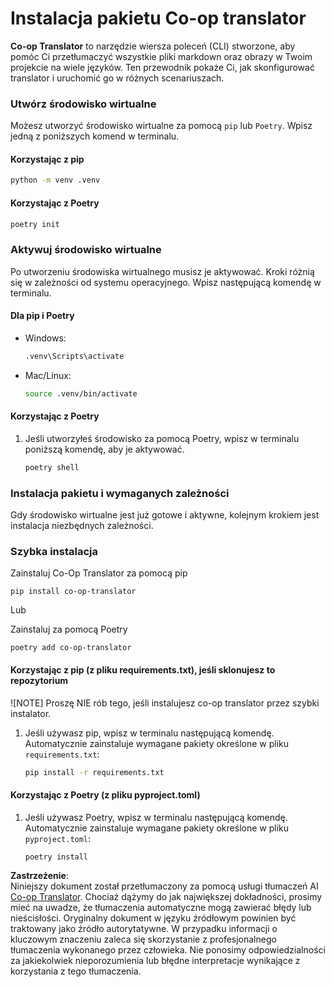 <!--
CO_OP_TRANSLATOR_METADATA:
{
  "original_hash": "b6d85d887d2664539a438dae5d0dfa50",
  "translation_date": "2025-06-12T18:34:17+00:00",
  "source_file": "getting_started/command-line-guide/install-package.md",
  "language_code": "pl"
}
-->
# Instalacja pakietu Co-op translator

**Co-op Translator** to narzędzie wiersza poleceń (CLI) stworzone, aby pomóc Ci przetłumaczyć wszystkie pliki markdown oraz obrazy w Twoim projekcie na wiele języków. Ten przewodnik pokaże Ci, jak skonfigurować translator i uruchomić go w różnych scenariuszach.

### Utwórz środowisko wirtualne

Możesz utworzyć środowisko wirtualne za pomocą `pip` lub `Poetry`. Wpisz jedną z poniższych komend w terminalu.

#### Korzystając z pip

```bash
python -m venv .venv
```

#### Korzystając z Poetry

```bash
poetry init
```

### Aktywuj środowisko wirtualne

Po utworzeniu środowiska wirtualnego musisz je aktywować. Kroki różnią się w zależności od systemu operacyjnego. Wpisz następującą komendę w terminalu.

#### Dla pip i Poetry

- Windows:

    ```bash
    .venv\Scripts\activate
    ```

- Mac/Linux:

    ```bash
    source .venv/bin/activate
    ```

#### Korzystając z Poetry

1. Jeśli utworzyłeś środowisko za pomocą Poetry, wpisz w terminalu poniższą komendę, aby je aktywować.

    ```bash
    poetry shell
    ```

### Instalacja pakietu i wymaganych zależności

Gdy środowisko wirtualne jest już gotowe i aktywne, kolejnym krokiem jest instalacja niezbędnych zależności.

### Szybka instalacja

Zainstaluj Co-Op Translator za pomocą pip

```
pip install co-op-translator
```
Lub

Zainstaluj za pomocą Poetry
```
poetry add co-op-translator
```

#### Korzystając z pip (z pliku requirements.txt), jeśli sklonujesz to repozytorium

![NOTE] Proszę NIE rób tego, jeśli instalujesz co-op translator przez szybki instalator.

1. Jeśli używasz pip, wpisz w terminalu następującą komendę. Automatycznie zainstaluje wymagane pakiety określone w pliku `requirements.txt`:

    ```bash
    pip install -r requirements.txt
    ```

#### Korzystając z Poetry (z pliku pyproject.toml)

1. Jeśli używasz Poetry, wpisz w terminalu następującą komendę. Automatycznie zainstaluje wymagane pakiety określone w pliku `pyproject.toml`:

    ```bash
    poetry install
    ```

**Zastrzeżenie**:  
Niniejszy dokument został przetłumaczony za pomocą usługi tłumaczeń AI [Co-op Translator](https://github.com/Azure/co-op-translator). Chociaż dążymy do jak największej dokładności, prosimy mieć na uwadze, że tłumaczenia automatyczne mogą zawierać błędy lub nieścisłości. Oryginalny dokument w języku źródłowym powinien być traktowany jako źródło autorytatywne. W przypadku informacji o kluczowym znaczeniu zaleca się skorzystanie z profesjonalnego tłumaczenia wykonanego przez człowieka. Nie ponosimy odpowiedzialności za jakiekolwiek nieporozumienia lub błędne interpretacje wynikające z korzystania z tego tłumaczenia.